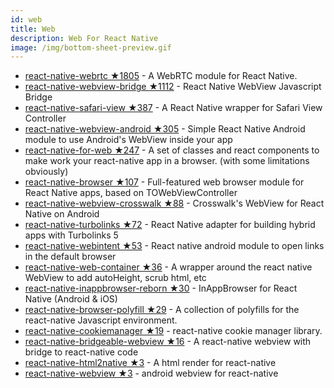 ```yaml
---
id: web
title: Web
description: Web For React Native
image: /img/bottom-sheet-preview.gif
---
```


- [react-native-webrtc ★1805](https://github.com/oney/react-native-webrtc) - A WebRTC module for React Native.
- [react-native-webview-bridge ★1112](https://github.com/alinz/react-native-webview-bridge) - React Native WebView Javascript Bridge
- [react-native-safari-view ★387](https://github.com/naoufal/react-native-safari-view) - A React Native wrapper for Safari View Controller
- [react-native-webview-android ★305](https://github.com/lucasferreira/react-native-webview-android) - Simple React Native Android module to use Android's WebView inside your app
- [react-native-for-web ★247](https://github.com/KodersLab/react-native-for-web) - A set of classes and react components to make work your react-native app in a browser. (with some limitations obviously)
- [react-native-browser ★107](https://github.com/PrestoDoctor/react-native-browser) - Full-featured web browser module for React Native apps, based on TOWebViewController
- [react-native-webview-crosswalk ★88](https://github.com/jordansexton/react-native-webview-crosswalk) - Crosswalk's WebView for React Native on Android
- [react-native-turbolinks ★72](https://github.com/lazaronixon/react-native-turbolinks) - React Native adapter for building hybrid apps with Turbolinks 5
- [react-native-webintent ★53](https://github.com/ivanph/react-native-webintent) - React native android module to open links in the default browser
- [react-native-web-container ★36](https://github.com/danrigsby/react-native-web-container) - A wrapper around the react native WebView to add autoHeight, scrub html, etc
- [react-native-inappbrowser-reborn ★30](https://github.com/proyecto26/react-native-inappbrowser) - InAppBrowser for React Native (Android & iOS)
- [react-native-browser-polyfill ★29](https://github.com/johanneslumpe/react-native-browser-polyfill) - A collection of polyfills for the react-native Javascript environment.
- [react-native-cookiemanager ★19](https://github.com/beefe/react-native-cookiemanager) - react-native cookie manager library.
- [react-native-bridgeable-webview ★16](https://github.com/Intellicode/react-native-bridgeable-webview) - A react-native webview with bridge to react-native code
- [react-native-html2native ★3](https://github.com/labithiotis/react-native-html-render) - A html render for react-native
- [react-native-webview ★3](https://github.com/beefe/react-native-webview) - android webview for react-native
